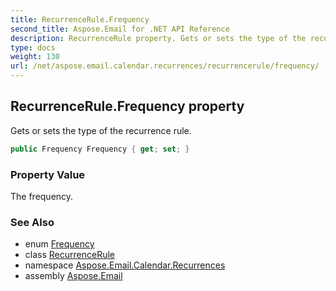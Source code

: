 ```yaml
---
title: RecurrenceRule.Frequency
second_title: Aspose.Email for .NET API Reference
description: RecurrenceRule property. Gets or sets the type of the recurrence rule
type: docs
weight: 130
url: /net/aspose.email.calendar.recurrences/recurrencerule/frequency/
---
```

## RecurrenceRule.Frequency property

Gets or sets the type of the recurrence rule.

```csharp
public Frequency Frequency { get; set; }
```

### Property Value

The frequency.

### See Also

* enum [Frequency](../../frequency/)
* class [RecurrenceRule](../)
* namespace [Aspose.Email.Calendar.Recurrences](../../recurrencerule/)
* assembly [Aspose.Email](../../../)



